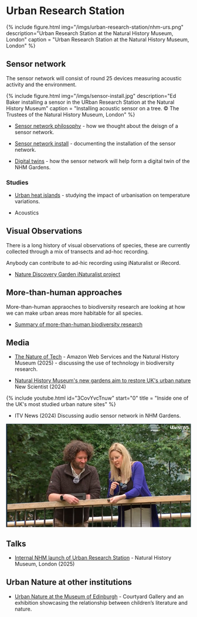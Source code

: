 # Urban Research Station

{% include figure.html img="/imgs/urban-research-station/nhm-urs.png"
  description="Urban Research Station at the Natural History Museum, London"
  caption = "Urban Research Station at the Natural History Museum, London" %}

## Sensor network

The sensor network will consist of round 25 devices measuring acoustic activity and the environment.

{% include figure.html img="/imgs/sensor-install.jpg"
  description="Ed Baker installing a sensor in the URban Research Station at the Natural History Museum"
  caption = "Installing acoustic sensor on a tree. © The Trustees of the Natural History Museum, London" %}

- [Sensor network philosophy](/notes/sensor-network-philosophy) - how we thought about the deisgn of a sensor network.

- [Sensor network install](/notes/sensor-network-install) - documenting the installation of the sensor network.

- [Digital twins](/notes/digital-twins) - how the sensor network will help form a digital twin of the NHM Gardens.

### Studies

- [Urban heat islands](/notes/urs-urban-heat-islands-study) - studying the impact of urbanisation on temperature variations.

- Acoustics

## Visual Observations

There is a long history of visual observations of species, these are currently collected through a mix of transects and ad-hoc recording.

Anybody can contribute to ad-hic recording using iNaturalist or iRecord.

- [Nature Discovery Garden iNaturalist project](https://www.inaturalist.org/projects/nhm-london-nature-discovery-gardens)

## More-than-human approaches

More-than-human appraoches to biodiversity research are looking at how we can make urban areas more habitable for all species.

- [Summary of more-than-human biodiversity research](/more-than-human)

## Media

- [The Nature of Tech](https://aws.amazon.com/uki/cloud-services/sustainability-aws-and-nhm/) - Amazon Web Services and the Natural History Museum (2025) - discussing the use of technology in biodiversity research.

- [Natural History Museum's new gardens aim to restore UK's urban nature](https://www.newscientist.com/video/2440498-natural-history-museums-new-gardens-aim-to-restore-uks-urban-nature/) New Scientist (2024)

{% include youtube.html id="3CovYvcTnuw" start="0" title = "Inside one of the UK's most studied urban nature sites" %}

- ITV News (2024) Discussing audio sensor network in NHM Gardens.

![Ed Baker on ITV News](/imgs/unp-itv.png)

## Talks

- [Internal NHM launch of Urban Research Station](/talks/2025-04-URS-launch) - Natural History Museum, London (2025)

## Urban Nature at other institutions

- [Urban Nature at the Museum of Edinburgh](/notes/museum-of-edinburgh-urban-nature) - Courtyard Gallery and an exhibition showcasing the relationship between children’s literature and nature.
